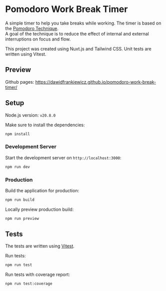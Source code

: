# Pomodoro Work Break Timer

A simple timer to help you take breaks while working. The timer is based on the [Pomodoro Technique](https://en.wikipedia.org/wiki/Pomodoro_Technique).<br>
A goal of the technique is to reduce the effect of internal and external interruptions on focus and flow.

This project was created using Nuxt.js and Tailwind CSS. Unit tests are written using Vitest.

## Preview

Github pages: https://dawidfrankiewicz.github.io/pomodoro-work-break-timer/

## Setup

Node.js version: `v20.8.0`

Make sure to install the dependencies:

```bash
npm install
```

### Development Server

Start the development server on `http://localhost:3000`:

```bash
npm run dev
```

### Production

Build the application for production:

```bash
npm run build
```

Locally preview production build:

```bash
npm run preview
```

## Tests

The tests are written using [Vitest](https://vitest.dev/guide/).

Run tests:

```bash
npm run test
```

Run tests with coverage report:

```bash
npm run test:coverage
```

